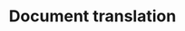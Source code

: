 ---
title: Document translation
description: Document translation
layout: docs
url: translate/docs
script: translateDocs
---